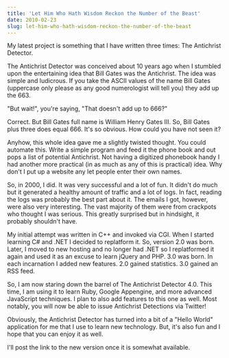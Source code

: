```yaml
---
title: 'Let Him Who Hath Wisdom Reckon the Number of the Beast'
date: 2010-02-23
slug: let-him-who-hath-wisdom-reckon-the-number-of-the-beast
---
```


My latest project is something that I have written three times: The Antichrist
Detector.

The Antichrist Detector was conceived about 10 years ago when I stumbled upon
the entertaining idea that Bill Gates was the Antichrist. The idea was simple
and ludicrous. If you take the ASCII values of the name Bill Gates (uppercase
only please as any good numerologist will tell you) they add up the 663.

"But wait!", you're saying, "That doesn't add up to 666?"

Correct. But Bill Gates full name is William Henry Gates III. So, Bill Gates
plus three does equal 666. It's so obvious. How could you have not seen it?

Anyhow, this whole idea gave me a slightly twisted thought. You could automate
this. Write a simple program and feed it the phone book and out pops a list of
potential Antichrist. Not having a digitized phonebook handy I had another more
practical (in as much as any of this is practical) idea. Why don't I put up a
website any let people enter their own names.

So, in 2000, I did. It was very successful and a lot of fun. It didn't do much
but it generated a healthy amount of traffic and a lot of logs. In fact,
reading the logs was probably the best part about it. The emails I got,
however, were also very interesting. The vast majority of them were from
crackpots who thought I was serious. This greatly surprised but in hindsight,
it probably shouldn't have.

My initial attempt was written in C++ and invoked via CGI. When I started
learning C# and .NET I decided to replatform it. So, version 2.0 was born.
Later, I moved to new hosting and no longer had .NET so I replatformed it again
and used it as an excuse to learn jQuery and PHP. 3.0 was born. In each
incarnation I added new features. 2.0 gained statistics. 3.0 gained an RSS
feed.

So, I am now staring down the barrel of The Antichrist Detector 4.0. This time,
I am using it to learn Ruby, Google Appengine, and more advanced JavaScript
techniques. I plan to also add features to this one as well. Most notably, you
will now be able to issue Antichrist Detections via Twitter!

Obviously, the Antichrist Detector has turned into a bit of a "Hello World"
application for me that I use to learn new technology. But, it's also fun and I
hope that you can enjoy it as well.

I'll post the link to the new version once it is somewhat available.
